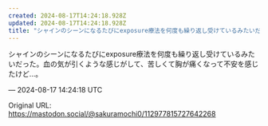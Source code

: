 ```yaml
---
created: 2024-08-17T14:24:18.928Z
updated: 2024-08-17T14:24:18.928Z
title: "シャインのシーンになるたびにexposure療法を何度も繰り返し受けているみたいだった。血の気が引くような感じがして、苦しくて胸が痛くなって不安を感じたけど…。[...]"
---
```


<p>シャインのシーンになるたびにexposure療法を何度も繰り返し受けているみたいだった。血の気が引くような感じがして、苦しくて胸が痛くなって不安を感じたけど…。</p>

&mdash; 2024-08-17 14:24:18 UTC

Original URL: https://mastodon.social/@sakuramochi0/112977815727642268
